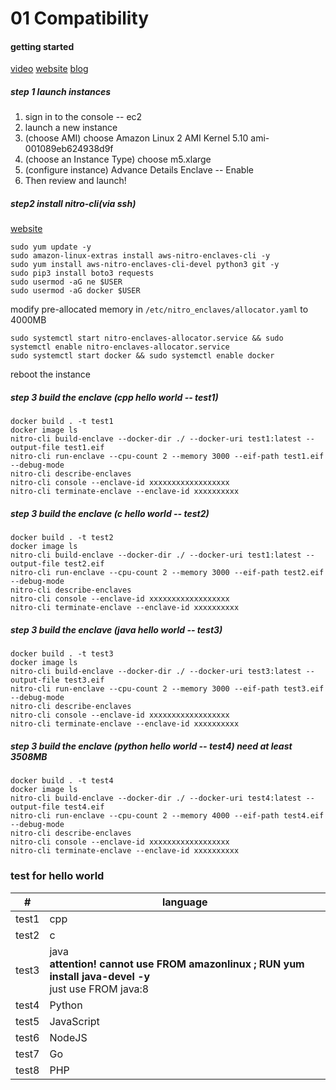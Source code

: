 # 01 Compatibility 

#### getting started 

[video](https://www.youtube.com/watch?v=t-XmYt2z5S8)  [website](https://docs.aws.amazon.com/enclaves/latest/user/getting-started.html) [blog](https://aws.amazon.com/cn/blogs/china/aws-nitro-enclaves-isolated-ec2-environments-to-process-confidential-data/)

##### step 1 launch instances

1. sign in to the console -- ec2
2. launch a new instance
3. (choose AMI) choose Amazon Linux 2 AMI Kernel 5.10 ami-001089eb624938d9f
4. (choose an Instance Type) choose m5.xlarge
5. (configure instance) Advance Details Enclave -- Enable
6. Then review and launch!

##### step2 install nitro-cli(via ssh)

[website](https://docs.aws.amazon.com/enclaves/latest/user/nitro-enclave-cli-install.html)

```
sudo yum update -y
sudo amazon-linux-extras install aws-nitro-enclaves-cli -y
sudo yum install aws-nitro-enclaves-cli-devel python3 git -y
sudo pip3 install boto3 requests
sudo usermod -aG ne $USER
sudo usermod -aG docker $USER
```

modify pre-allocated memory in `/etc/nitro_enclaves/allocator.yaml` to 4000MB

```
sudo systemctl start nitro-enclaves-allocator.service && sudo systemctl enable nitro-enclaves-allocator.service
sudo systemctl start docker && sudo systemctl enable docker
```

reboot the instance

##### step 3 build the enclave (cpp hello world -- test1)

```
docker build . -t test1
docker image ls
nitro-cli build-enclave --docker-dir ./ --docker-uri test1:latest --output-file test1.eif
nitro-cli run-enclave --cpu-count 2 --memory 3000 --eif-path test1.eif --debug-mode
nitro-cli describe-enclaves
nitro-cli console --enclave-id xxxxxxxxxxxxxxxxxx
nitro-cli terminate-enclave --enclave-id xxxxxxxxxx
```

##### step 3 build the enclave (c hello world -- test2)

```
docker build . -t test2
docker image ls
nitro-cli build-enclave --docker-dir ./ --docker-uri test1:latest --output-file test2.eif
nitro-cli run-enclave --cpu-count 2 --memory 3000 --eif-path test2.eif --debug-mode
nitro-cli describe-enclaves
nitro-cli console --enclave-id xxxxxxxxxxxxxxxxxx
nitro-cli terminate-enclave --enclave-id xxxxxxxxxx
```

##### step 3 build the enclave (java hello world -- test3)

```
docker build . -t test3
docker image ls
nitro-cli build-enclave --docker-dir ./ --docker-uri test3:latest --output-file test3.eif
nitro-cli run-enclave --cpu-count 2 --memory 3000 --eif-path test3.eif --debug-mode
nitro-cli describe-enclaves
nitro-cli console --enclave-id xxxxxxxxxxxxxxxxxx
nitro-cli terminate-enclave --enclave-id xxxxxxxxxx
```

##### step 3 build the enclave (python hello world -- test4)  need at least 3508MB

```
docker build . -t test4
docker image ls
nitro-cli build-enclave --docker-dir ./ --docker-uri test4:latest --output-file test4.eif
nitro-cli run-enclave --cpu-count 2 --memory 4000 --eif-path test4.eif --debug-mode
nitro-cli describe-enclaves
nitro-cli console --enclave-id xxxxxxxxxxxxxxxxxx
nitro-cli terminate-enclave --enclave-id xxxxxxxxxx
```





### 







### test for hello world

| #     | language                                                     |
| ----- | ------------------------------------------------------------ |
| test1 | cpp                                                          |
| test2 | c                                                            |
| test3 | java<br />**attention! cannot use FROM amazonlinux ; RUN yum install java-devel -y** <br />just use FROM java:8 |
| test4 | Python                                                       |
| test5 | JavaScript                                                   |
| test6 | NodeJS                                                       |
| test7 | Go                                                           |
| test8 | PHP                                                          |

